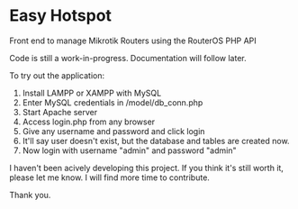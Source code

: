 # Easy Hotspot
Front end to manage Mikrotik Routers using the RouterOS PHP API 

Code is still a work-in-progress. Documentation will follow later.

To try out the application:
1. Install LAMPP or XAMPP with MySQL
2. Enter MySQL credentials in <ProjectDirectory>/model/db_conn.php
3. Start Apache server
4. Access login.php from any browser
5. Give any username and password and click login
6. It'll say user doesn't exist, but the database and tables are created now.
7. Now login with username "admin" and password "admin"

I haven't been acively developing this project. If you think it's still worth it, please let me know. I will find more time to contribute.

Thank you.
